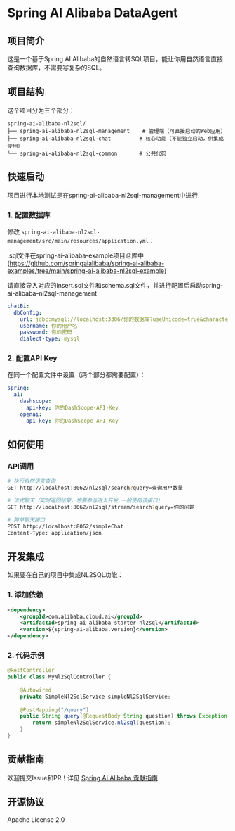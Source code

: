 # Spring AI Alibaba DataAgent

## 项目简介

这是一个基于Spring AI Alibaba的自然语言转SQL项目，能让你用自然语言直接查询数据库，不需要写复杂的SQL。

## 项目结构

这个项目分为三个部分：

```
spring-ai-alibaba-nl2sql/
├── spring-ai-alibaba-nl2sql-management    # 管理端（可直接启动的Web应用）
├── spring-ai-alibaba-nl2sql-chat         # 核心功能（不能独立启动，供集成使用）  
└── spring-ai-alibaba-nl2sql-common       # 公共代码
```

## 快速启动
项目进行本地测试是在spring-ai-alibaba-nl2sql-management中进行

### 1. 配置数据库

修改 `spring-ai-alibaba-nl2sql-management/src/main/resources/application.yml`：

.sql文件在spring-ai-alibaba-example项目仓库中(https://github.com/springaialibaba/spring-ai-alibaba-examples/tree/main/spring-ai-alibaba-nl2sql-example)

请直接导入对应的insert.sql文件和schema.sql文件，并进行配置后启动spring-ai-alibaba-nl2sql-management

```yaml
chatBi:
  dbConfig:
    url: jdbc:mysql://localhost:3306/你的数据库?useUnicode=true&characterEncoding=utf8&serverTimezone=GMT%2B8
    username: 你的用户名
    password: 你的密码
    dialect-type: mysql
```

### 2. 配置API Key

在同一个配置文件中设置（两个部分都需要配置）：

```yaml
spring:
  ai:
    dashscope:
      api-key: 你的DashScope-API-Key
    openai:
      api-key: 你的DashScope-API-Key
```

## 如何使用
### API调用
```bash
# 执行自然语言查询
GET http://localhost:8062/nl2sql/search?query=查询用户数量

# 流式聊天（实时返回结果，想要参与进入开发,一般使用该接口）
GET http://localhost:8062/nl2sql/stream/search?query=你的问题

# 简单聊天接口
POST http://localhost:8062/simpleChat
Content-Type: application/json
```


## 开发集成

如果要在自己的项目中集成NL2SQL功能：

### 1. 添加依赖

```xml
<dependency>
    <groupId>com.alibaba.cloud.ai</groupId>
    <artifactId>spring-ai-alibaba-starter-nl2sql</artifactId>
    <version>${spring-ai-alibaba.version}</version>
</dependency>
```

### 2. 代码示例

```java
@RestController
public class MyNl2SqlController {
    
    @Autowired
    private SimpleNl2SqlService simpleNl2SqlService;
    
    @PostMapping("/query")
    public String query(@RequestBody String question) throws Exception {
        return simpleNl2SqlService.nl2sql(question);
    }
}
```

## 贡献指南

欢迎提交Issue和PR！详见 [Spring AI Alibaba 贡献指南](https://github.com/alibaba/spring-ai-alibaba/blob/main/CONTRIBUTING-zh.md)

## 开源协议

Apache License 2.0 
